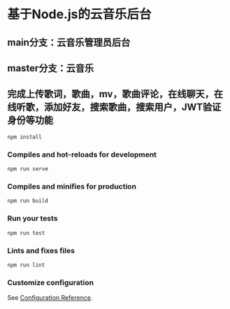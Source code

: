 # 基于Node.js的云音乐后台

## main分支：云音乐管理员后台
## master分支：云音乐
## 完成上传歌词，歌曲，mv，歌曲评论，在线聊天，在线听歌，添加好友，搜索歌曲，搜索用户，JWT验证身份等功能
```
npm install
```

### Compiles and hot-reloads for development
```
npm run serve
```

### Compiles and minifies for production
```
npm run build
```

### Run your tests
```
npm run test
```

### Lints and fixes files
```
npm run lint
```

### Customize configuration
See [Configuration Reference](https://cli.vuejs.org/config/).
